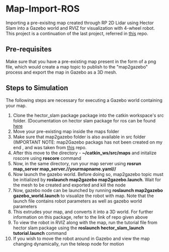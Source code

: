 # Map-Import-ROS
Importing a pre-exisitng map created through RP 2D Lidar using Hector Slam into a Gazebo world and RVIZ for visualization with 4-wheel robot. This project is a continuation of the last project, referred in [this](https://github.com/SyedKirmani12/4WheelDrive_Gazebo_using_ROS) repo.
## Pre-requisites
Make sure that you have a pre-existing map present in the form of a png file, which would create a map topic to publish to the "map2gazebo" process and export the map in Gazebo as a 3D mesh.  
## Steps to Simulation
The following steps are necessary for executing a Gazebo world containing your map.
1. Clone the hector_slam package package into the catkin workspace's src folder. (Documentation on hector slam package for ros can be found [here]([url](http://wiki.ros.org/hector_slam))
2. Move your pre-existing map inside the maps folder
3. Make sure that map2gazebo folder is also available in src folder (IMPORTANT NOTE:  map2Gazebo packags has not been created on my end , and was taken from [this](https://github.com/shilohc/map2gazebo) repo.
4. After this move to the directory - **~/catkin_ws/src/maps** and initalize roscore using **roscore** command
5. Now, in the same directory, run your map server using **rosrun map_server map_server.//yourmapname.yaml//**
6. Now launch the gazebo world. Before doing so, map2gazebo topic must be initialized by **roslaunch map2gazebo map2gazebo.launch**. Wait for the mesh to be created and exported and kill the node
7. Now, gazebo node can be launched by running **roslaunch map2gazebo gazebo_world.launch** to visualize the robot with map. Note that the launch file contains robot parameters as well as gazebo world parameters
8. This extrudes your map, and converts it into a 3D world. For further information on this package, refer to the link of repo given above
9. To view the robot in RVIZ along with the map, run the tutorial file from hector slam package using the **roslaunch hector_slam_launch tutorial.launch** command
10. If you wish to move the robot around in Gazebo and view the map changing dynamically, run the teleop node for motion 
 
